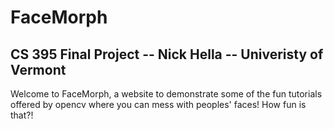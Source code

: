 # FaceMorph 
CS 395 Final Project 
-- Nick Hella
-- Univeristy of Vermont
-- 
Welcome to FaceMorph, a website to demonstrate some of the fun tutorials offered by opencv where you can mess with peoples' faces! How fun is that?! 

